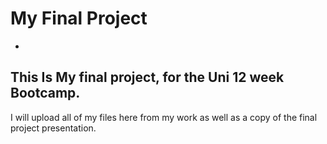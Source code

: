 # My Final Project
-
This Is My final project, for the Uni 12 week Bootcamp.
---
 
I will upload all of my files here from my work as well as a copy of the final project presentation.
